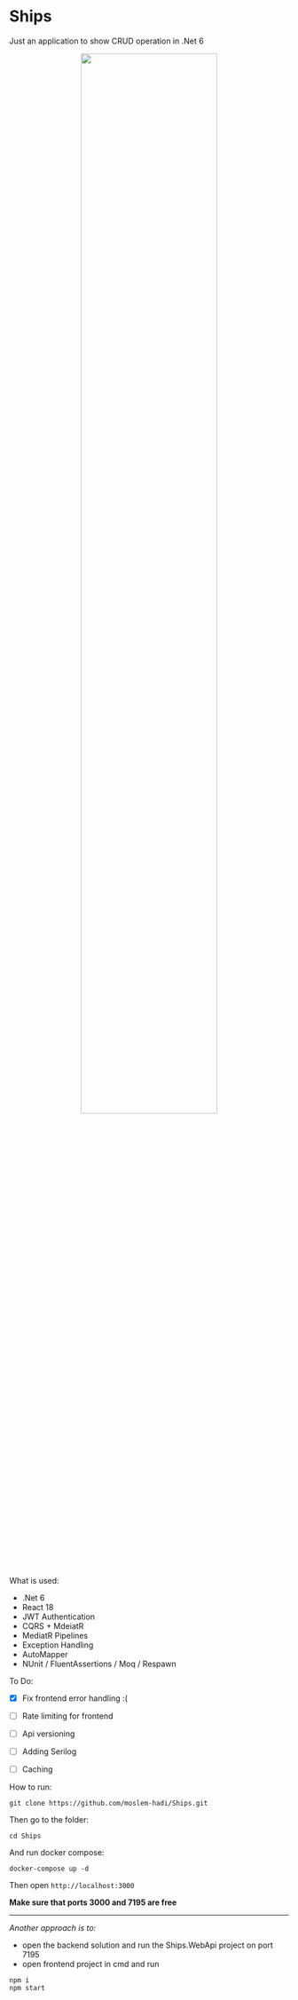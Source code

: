 # Ships
Just an application to show CRUD operation in .Net 6

 <p align="center"><img width=70% src="https://user-images.githubusercontent.com/9815699/235737626-f4b50838-97a6-49b3-9f50-34ece1678c68.png"></p>
 
What is used:
- .Net 6
- React 18
- JWT Authentication
- CQRS + MdeiatR
- MediatR Pipelines
- Exception Handling
- AutoMapper
- NUnit / FluentAssertions / Moq / Respawn


To Do:
- [x] Fix frontend error handling :(
- [ ] Rate limiting for frontend
- [ ] Api versioning
- [ ] Adding Serilog
- [ ] Caching


How to run:

```
git clone https://github.com/moslem-hadi/Ships.git
```
Then go to the folder:
```
cd Ships
```
And run docker compose:
```
docker-compose up -d
```
Then open `http://localhost:3000`


**Make sure that ports 3000 and 7195 are free**

  
---
*Another approach is to:*
- open the backend solution and run the Ships.WebApi project on port 7195
- open frontend project in cmd and run
```
npm i
npm start
```
